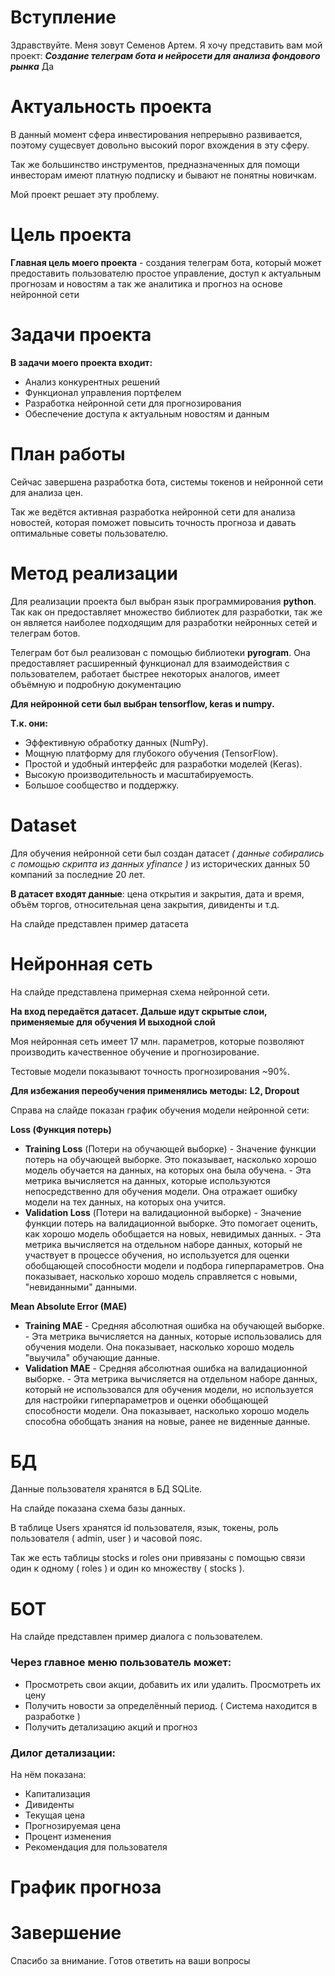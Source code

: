 # Вступление

Здравствуйте. Меня зовут Семенов Артем. Я хочу представить вам мой проект: ***Создание телеграм бота и нейросети для анализа фондового рынка***
Да
# Актуальность проекта

В данный момент сфера инвестирования непрерывно развивается, поэтому сущесвует довольно высокий порог вхождения в эту сферу.

Так же большинство инструментов, предназначенных для помощи инвесторам имеют платную подписку и бывают не понятны новичкам.

Мой проект решает эту проблему.

# Цель проекта

**Главная цель моего проекта** - создания телеграм бота, который может предоставить пользователю простое управление, доступ к актуальным прогнозам и новостям а так же аналитика и прогноз на основе нейронной сети

# Задачи проекта

**В задачи моего проекта входит:** 

- Анализ конкурентных решений
- Функционал управления портфелем
- Разработка нейронной сети для прогнозирования
- Обеспечение доступа к актуальным новостям и данным

# План работы

Сейчас завершена разработка бота, системы токенов и нейронной сети для анализа цен. 

Так же ведётся активная разработка нейронной сети для анализа новостей, которая поможет повысить точность прогноза и давать оптимальные советы пользователю.

# Метод реализации

Для реализации проекта был выбран язык программирования **python**. Так как он предоставляет множество библиотек для разработки, так же он является наиболее подходящим для разработки нейронных сетей и телеграм ботов.

Телеграм бот был реализован с помощью библиотеки **pyrogram**. Она предоставляет расширенный функционал для взаимодействия с пользователем, работает быстрее некоторых аналогов, имеет объёмную и подробную документацию

**Для нейронной сети был выбран tensorflow, keras и numpy.**

**Т.к. они:** 

- Эффективную обработку данных (NumPy).
- Мощную платформу для глубокого обучения (TensorFlow).
- Простой и удобный интерфейс для разработки моделей (Keras).
- Высокую производительность и масштабируемость.
- Большое сообщество и поддержку.

# Dataset

Для обучения нейронной сети был создан датасет *( данные собирались с помощью скрипта из данных yfinance )* из исторических данных 50 компаний за последние 20 лет.

**В датасет входят данные**: цена открытия и закрытия, дата и время, объём торгов, относительная цена закрытия,  дивиденты и т.д.

На слайде представлен пример датасета

# Нейронная сеть

На слайде представлена примерная схема нейронной сети.

**На вход передаётся датасет.
Дальше идут скрытые слои, применяемые для обучения
И выходной слой**

Моя нейронная сеть имеет 17 млн. параметров, которые позволяют производить качественное обучение и прогнозирование.

Тестовые модели показывают точность прогнозирования ~90%.

**Для избежания переобучения применялись методы:** 
**L2, Dropout** 

Справа на слайде показан график обучения модели нейронной сети: 

**Loss (Функция потерь)**
- **Training Loss** (Потери на обучающей выборке) - Значение функции потерь на обучающей выборке. Это показывает, насколько хорошо модель обучается на данных, на которых она была обучена. - Эта метрика вычисляется на данных, которые используются непосредственно для обучения модели. Она отражает ошибку модели на тех данных, на которых она учится.
- **Validation Loss** (Потери на валидационной выборке) - Значение функции потерь на валидационной выборке. Это помогает оценить, как хорошо модель обобщается на новых, невидимых данных. - Эта метрика вычисляется на отдельном наборе данных, который не участвует в процессе обучения, но используется для оценки обобщающей способности модели и подбора гиперпараметров. Она показывает, насколько хорошо модель справляется с новыми, "невиданными" данными.


**Mean Absolute Error (MAE)**
- **Training MAE** - Средняя абсолютная ошибка на обучающей выборке. - Эта метрика вычисляется на данных, которые использовались для обучения модели. Она показывает, насколько хорошо модель "выучила" обучающие данные.
- **Validation MAE** - Средняя абсолютная ошибка на валидационной выборке. - Эта метрика вычисляется на отдельном наборе данных, который не использовался для обучения модели, но используется для настройки гиперпараметров и оценки обобщающей способности модели. Она показывает, насколько хорошо модель способна обобщать знания на новые, ранее не виденные данные.


# БД

Данные пользователя хранятся в БД SQLite.

На слайде показана схема базы данных.

В таблице Users хранятся id пользователя, язык, токены, роль пользователя ( admin, user ) и часовой пояс.

Так же есть таблицы stocks и roles они привязаны с помощью связи один к одному ( roles ) и один ко множеству ( stocks ).

# БОТ

На слайде представлен пример диалога с пользователем.

### Через главное меню пользователь может: 
 - Просмотреть свои акции, добавить их или удалить. Просмотреть их цену
 - Получить новости за определённый период. ( Система находится в разработке )
 - Получить детализацию акций и прогноз

### Дилог детализации:

На нём показана: 

 - Капитализация
 - Дивиденты
 - Текущая цена
 - Прогнозируемая цена
 - Процент изменения
 - Рекомендация для пользователя

# График прогноза

# Завершение

Спасибо за внимание. 
Готов ответить на ваши вопросы